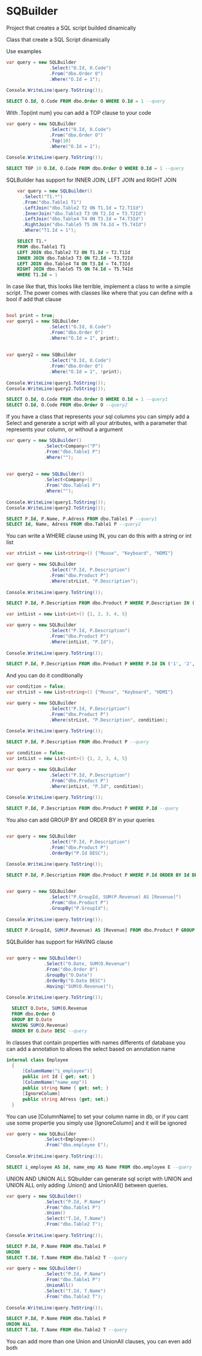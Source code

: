 # SQBuilder
Project that creates a SQL script builded dinamically

Class that create a SQL Script dinamically

Use examples
```C#
var query = new SQLBuilder
                .Select("O.Id, O.Code")
                .From("dbo.Order O")
                .Where("O.Id = 1");
                
Console.WriteLine(query.ToString());
```
```SQL
SELECT O.Id, O.Code FROM dbo.Order O WHERE O.Id = 1 --query
```
With .Top(int num) you can add a TOP clause to your code

```C#
var query = new SQLBuilder
                .Select("O.Id, O.Code")
                .From("dbo.Order O")
                .Top(10)
                .Where("O.Id = 1");
                
Console.WriteLine(query.ToString());
```
```SQL
SELECT TOP 10 O.Id, O.Code FROM dbo.Order O WHERE O.Id = 1 --query
```

SQLBuilder has support for INNER JOIN, LEFT JOIN and RIGHT JOIN

```C#
    var query = new SQLBuilder()
      .Select("T1.*")
      .From("dbo.Table1 T1")
      .LeftJoin("dbo.Table2 T2 ON T1.Id = T2.T1Id")
      .InnerJoin("dbo.Table3 T3 ON T2.Id = T3.T2Id")
      .LeftJoin("dbo.Table4 T4 ON T3.Id = T4.T3Id")
      .RightJoin("dbo.Table5 T5 ON T4.Id = T5.T4Id")
      .Where("T1.Id = 1");
```
```SQL
    SELECT T1.*
    FROM dbo.Table1 T1
    LEFT JOIN dbo.Table2 T2 ON T1.Id = T2.T1Id
    INNER JOIN dbo.Table3 T3 ON T2.Id = T3.T2Id
    LEFT JOIN dbo.Table4 T4 ON T3.Id = T4.T3Id
    RIGHT JOIN dbo.Table5 T5 ON T4.Id = T5.T4Id
    WHERE T1.Id = 1
```


In case like that, this looks like terrible, implement a class to write a simple script. The power comes with classes like where that you can define with a bool if add that clause

```C#

bool print = true;
var query1 = new SQLBuilder
                .Select("O.Id, O.Code")
                .From("dbo.Order O")
                .Where("O.Id = 1", print);
                
                
var query2 = new SQBuilder
                .Select("O.Id, O.Code")
                .From("dbo.Order O")
                .Where("O.Id = 1", !print);
                
Console.WriteLine(query1.ToString());
Console.WriteLine(query2.ToString());
```
```SQL
SELECT O.Id, O.Code FROM dbo.Order O WHERE O.Id = 1 --query1
SELECT O.Id, O.Code FROM dbo.Order O --query2
```
If you have a class that represents your sql columns you can simply add a Select<T> and generate a script with all your atributes, with a parameter that represents your column, or without a argument
  
```C#
var query = new SQLBuilder()
              .Select<Company>("P")
              .From("dbo.Table1 P")
              .Where("");
                
                
var query2 = new SQLBuilder()
              .Select<Company>()
              .From("dbo.Table1 P")
              .Where("");
                
Console.WriteLine(query1.ToString());
Console.WriteLine(query2.ToString());
```
```SQL
SELECT P.Id, P.Name, P.Adress FROM dbo.Table1 P --query1
SELECT Id, Name, Adress FROM dbo.Table1 P --query2
```

You can write a WHERE clause using IN, you can do this with a string or int list
```C#
var strList = new List<string>() {"Mouse", "Keyboard", "HDMI"}

var query = new SQLBuilder
                .Select("P.Id, P.Description")
                .From("dbo.Product P")
                .Where(strList, "P.Description");
                
Console.WriteLine(query.ToString());
```
```SQL
SELECT P.Id, P.Description FROM dbo.Product P WHERE P.Description IN ('Mouse', 'Keyboard', 'HDMI') --query
```

```C#
var intList = new List<int>() {1, 2, 3, 4, 5}

var query = new SQLBuilder
                .Select("P.Id, P.Description")
                .From("dbo.Product P")
                .Where(intList, "P.Id");
                
Console.WriteLine(query.ToString());
```
```SQL
SELECT P.Id, P.Description FROM dbo.Product P WHERE P.Id IN ('1', '2', '3', '4', '5') --query
```

And you can do it conditionally

```C#
var condition = false;
var strList = new List<string>() {"Mouse", "Keyboard", "HDMI"}

var query = new SQLBuilder
                .Select("P.Id, P.Description")
                .From("dbo.Product P")
                .Where(strList, "P.Description", condition);
                
Console.WriteLine(query.ToString());
```
```SQL
SELECT P.Id, P.Description FROM dbo.Product P --query
```

```C#
var condition = false;
var intList = new List<int>() {1, 2, 3, 4, 5}

var query = new SQLBuilder
                .Select("P.Id, P.Description")
                .From("dbo.Product P")
                .Where(intList, "P.Id", condition);
                
Console.WriteLine(query.ToString());
```
```SQL
SELECT P.Id, P.Description FROM dbo.Product P WHERE P.Id --query
```

You also can add GROUP BY and ORDER BY in your queries

```C#

var query = new SQLBuilder
                .Select("P.Id, P.Description")
                .From("dbo.Product P")
                .OrderBy("P.Id DESC");
                
Console.WriteLine(query.ToString());
```
```SQL
SELECT P.Id, P.Description FROM dbo.Product P WHERE P.Id ORDER BY Id DESC --query
```

```C#

var query = new SQLBuilder
                .Select("P.GroupId, SUM(P.Revenue) AS [Revenue]")
                .From("dbo.Product P")
                .GroupBy("P.GroupId");
                
Console.WriteLine(query.ToString());
```
```SQL
SELECT P.GroupId, SUM(P.Revenue) AS [Revenue] FROM dbo.Product P GROUP BY P.GroupId --query
```
SQLBuilder has support for HAVING clause

```C#

var query = new SQLBuilder()
              .Select("O.Date, SUM(O.Revenue")
              .From("dbo.Order O")
              .GroupBy("O.Date")
              .OrderBy("O.Date DESC")
              .Having("SUM(O.Revenue)");
                
Console.WriteLine(query.ToString());
```
```SQL
  SELECT O.Date, SUM(O.Revenue 
  FROM dbo.Order O 
  GROUP BY O.Date 
  HAVING SUM(O.Revenue) 
  ORDER BY O.Date DESC --query
```

  
In classes that contain properties with names differents of database you can add a annotation to allows the select based on annotation name
  
```C#
internal class Employee
  {
      [ColumnName("i_employee")]
      public int Id { get; set; }
      [ColumnName("name_emp")]
      public string Name { get; set; }
      [IgnoreColumn]
      public string Adress {get; set;}
  }
```
  You can use [ColumnName] to set your column name in db, or if you cant use some propertie you simply use [IgnoreColumn] and it will be ignored
  
```C#
var query = new SQLBuilder
              .Select<Employee>()
              .From("dbo.employee E");
                
Console.WriteLine(query.ToString());
```
```SQL
SELECT i_employee AS Id, name_emp AS Name FROM dbo.employee E --query
```

UNION AND UNION ALL
SQbuilder can generate sql script with UNION and UNION ALL only adding .Union() and UnionAll() between queries.
  
```C#
var query = new SQLBuilder()
              .Select("P.Id, P.Name")
              .From("dbo.Table1 P")
              .Union()
              .Select("T.Id, T.Name")
              .From("dbo.Table2 T");
  
Console.WriteLine(query.ToString());
```
```SQL
SELECT P.Id, P.Name FROM dbo.Table1 P 
UNION 
SELECT T.Id, T.Name FROM dbo.Table2 T --query
```
```C#
var query = new SQLBuilder()
              .Select("P.Id, P.Name")
              .From("dbo.Table1 P")
              .UnionAll()
              .Select("T.Id, T.Name")
              .From("dbo.Table2 T");
  
Console.WriteLine(query.ToString());
```
```SQL
SELECT P.Id, P.Name FROM dbo.Table1 P 
UNION ALL
SELECT T.Id, T.Name FROM dbo.Table2 T --query
```
  
You can add more than one Union and UnionAll clauses, you can even add both
